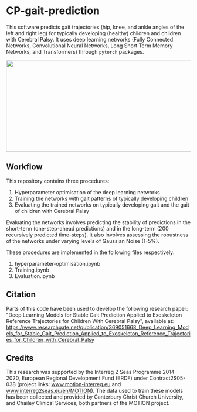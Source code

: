 # CP-gait-prediction

This software predicts gait trajectories (hip, knee, and ankle angles of the left and right leg) for typically developing (healthy) children and children with Cerebral Palsy. It uses deep learning networks (Fully Connected Networks, Convolutional Neural Networks, Long Short Term Memory Networks, and Transformers) through `pytorch` packages.

<img src="https://github.com/rkolaghassi/CP-gait-prediction/assets/46927648/2e2c5d7d-ac45-446a-9fa3-bf14ac19d129"  width="600" height="250">

## Workflow

This repository contains three procedures:

1. Hyperparameter optimisation of the deep learning networks 
2. Training the networks with gait patterns of typically developing children 
3. Evaluating the trained networks on typically developing gait and the gait of children with Cerebral Palsy

Evaluating the networks involves predicting the stability of predictions in the short-term (one-step-ahead predictions) and in the long-term (200 recursively predicted time-steps). It also involves assessing the robustness of the networks under varying levels of Gaussian Noise (1-5%).

These procedures are implemented in the following files respectively:

1. hyperparameter-optimisation.ipynb
2. Training.ipynb
3. Evaluation.ipynb


## Citation 
Parts of this code have been used to develop the following research paper: "Deep Learning Models for Stable Gait Prediction Applied to Exoskeleton Reference Trajectories for Children With Cerebral Palsy", available at: https://www.researchgate.net/publication/369051668_Deep_Learning_Models_for_Stable_Gait_Prediction_Applied_to_Exoskeleton_Reference_Trajectories_for_Children_with_Cerebral_Palsy 

## Credits
This research was supported by the Interreg 2 Seas Programme 2014–2020, European Regional Development Fund (ERDF) under Contract2S05-038 (project links: www.motion-interreg.eu and www.interreg2seas.eu/en/MOTION). The data used to train these models has been collected and provided by Canterbury Christ Church University, and Chailey Clinical Services, both partners of the MOTION project. 

